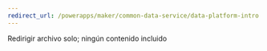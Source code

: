 ```yaml
---
redirect_url: /powerapps/maker/common-data-service/data-platform-intro
---
```

Redirigir archivo solo; ningún contenido incluido